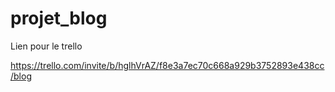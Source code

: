 # projet_blog

Lien pour le trello

https://trello.com/invite/b/hglhVrAZ/f8e3a7ec70c668a929b3752893e438cc/blog

